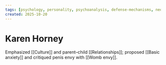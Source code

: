 ```yaml
---
tags: [psychology, personality, psychoanalysis, defense-mechanisms, neo-freudians, social-cognitive, traits, big-five, assessment, mbti]
created: 2025-10-20
---
```

# Karen Horney

Emphasized [[Culture]] and parent–child [[Relationships]]; proposed [[Basic anxiety]] and critiqued penis envy with [[Womb envy]].
